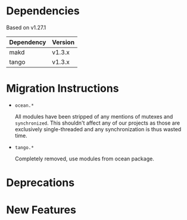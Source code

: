 Dependencies
============

Based on v1.27.1

Dependency | Version
-----------|---------
makd       | v1.3.x
tango      | v1.3.x

Migration Instructions
======================

* `ocean.*`

  All modules have been stripped of any mentions of mutexes and
  `synchronized`. This shouldn't affect any of our projects as those
  are exclusively single-threaded and any synchronization is thus
  wasted time.

* `tango.*`

  Completely removed, use modules from ocean package.

Deprecations
============

New Features
============
